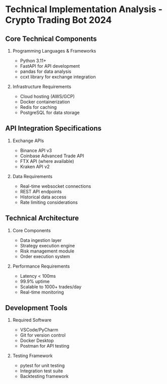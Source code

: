 # Technical Implementation Analysis - Crypto Trading Bot 2024

## Core Technical Components

1. Programming Languages & Frameworks
   - Python 3.11+
   - FastAPI for API development
   - pandas for data analysis
   - ccxt library for exchange integration

2. Infrastructure Requirements
   - Cloud hosting (AWS/GCP)
   - Docker containerization
   - Redis for caching
   - PostgreSQL for data storage

## API Integration Specifications

1. Exchange APIs
   - Binance API v3
   - Coinbase Advanced Trade API
   - FTX API (where available)
   - Kraken API v2

2. Data Requirements
   - Real-time websocket connections
   - REST API endpoints
   - Historical data access
   - Rate limiting considerations

## Technical Architecture

1. Core Components
   - Data ingestion layer
   - Strategy execution engine
   - Risk management module
   - Order execution system

2. Performance Requirements
   - Latency < 100ms
   - 99.9% uptime
   - Scalable to 1000+ trades/day
   - Real-time monitoring

## Development Tools

1. Required Software
   - VSCode/PyCharm
   - Git for version control
   - Docker Desktop
   - Postman for API testing

2. Testing Framework
   - pytest for unit testing
   - Integration test suite
   - Backtesting framework